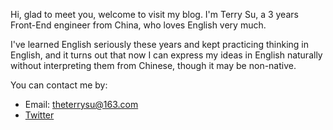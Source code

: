 Hi, glad to meet you, welcome to visit my blog. I'm Terry Su, a 3 years Front-End engineer from China, who loves English very much.

I've learned English seriously these years and kept practicing thinking in English, and it turns out that now I can express my ideas in English naturally without interpreting them from Chinese, though it may be non-native.



You can contact me by:
* Email: theterrysu@163.com
* [Twitter](https://twitter.com/theterrysu)  